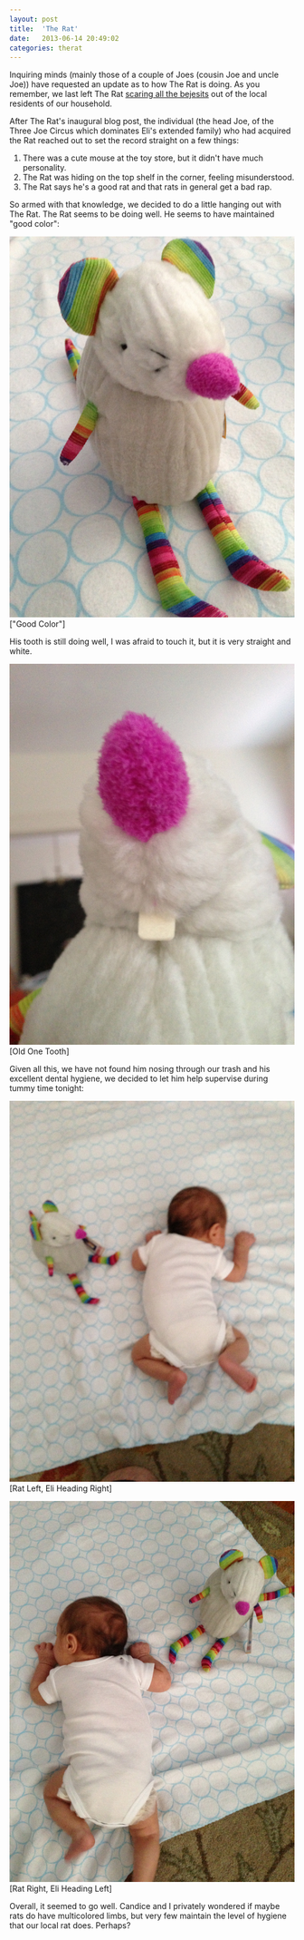 ```yaml
---
layout: post
title:  'The Rat'
date:   2013-06-14 20:49:02
categories: therat
---
```


Inquiring minds (mainly those of a couple of Joes (cousin Joe and uncle Joe)) have requested an update as to how The Rat is doing.  As you remember, we last left The Rat [scaring all the bejesits](sometimesyougetunexpectedpresents/2013/05/10/rats.html "Forget to nap") out of the local residents of our household.

After The Rat's inaugural blog post, the individual (the head Joe, of the Three Joe Circus which dominates Eli's extended family) who had acquired the Rat reached out to set the record straight on a few things:

1. There was a cute mouse at the toy store, but it didn't have much personality.
2. The Rat was hiding on the top shelf in the corner, feeling misunderstood. 
3. The Rat says he's a good rat and that rats in general get a bad rap.

So armed with that knowledge, we decided to do a little hanging out with The Rat.  The Rat seems to be doing well.  He seems to have maintained "good color":

![Good Color](/images/good_color.jpg "Good Color")
\["Good Color"\]

His tooth is still doing well, I was afraid to touch it, but it is very straight and white.

![The Rat's Tooth](/images/one_tooth.jpg "Old One Tooth")
\[Old One Tooth\]

Given all this, we have not found him nosing through our trash and his excellent dental hygiene, we decided to let him help supervise during tummy time tonight:

![Rat Left, Eli Heading Right](/images/rat_left.jpg "Rat Left, Eli Heading Right")
\[Rat Left, Eli Heading Right\]

![Rat Right, Eli Heading Left](/images/rat_right.jpg "Rat Right, Eli Heading Left")
\[Rat Right, Eli Heading Left\]

Overall, it seemed to go well. Candice and I privately wondered if maybe rats do have multicolored limbs, but very few maintain the level of hygiene that our local rat does.  Perhaps?